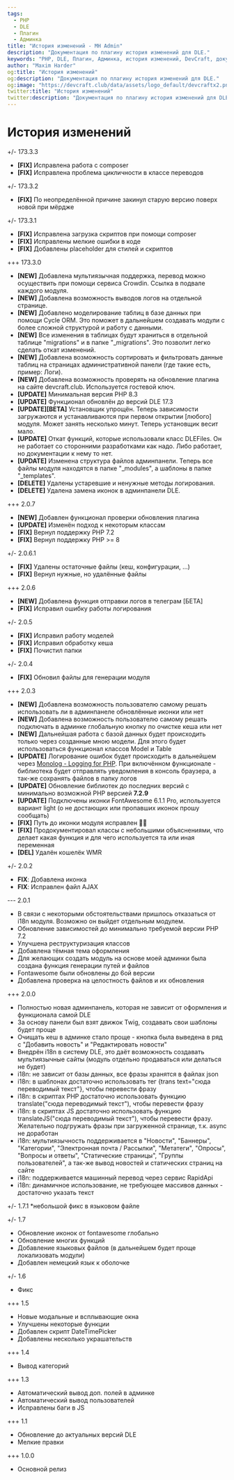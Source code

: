 ```yaml
---
tags:
  - PHP
  - DLE
  - Плагин
  - Админка
title: "История изменений - MH Admin"
description: "Документация по плагину история изменений для DLE."
keywords: "PHP, DLE, Плагин, Админка, история изменений, DevCraft, документация"
author: "Maxim Harder"
og:title: "История изменений"
og:description: "Документация по плагину история изменений для DLE."
og:image: "https://devcraft.club/data/assets/logo_default/devcraftx2.png"
twitter:title: "История изменений"
twitter:description: "Документация по плагину история изменений для DLE."
---
```


# История изменений

+/- 173.3.3
* **[FIX]** Исправлена работа с composer
* **[FIX]** Исправлена проблема цикличности в классе переводов

+/- 173.3.2
* **[FIX]** По неопределённой причине закинул старую версию поверх новой при мёрдже

+/- 173.3.1
* **[FIX]** Исправлена загрузка скриптов при помощи composer
* **[FIX]** Исправлены мелкие ошибки в коде
* **[FIX]** Добавлены placeholder для стилей и скриптов

+++ 173.3.0
- **[NEW]** Добавлена мультиязычная поддержка, перевод можно осуществить при помощи сервиса Crowdin. Ссылка в подвале каждого модуля.
- **[NEW]** Добавлена возможность выводов логов на отдельной странице.
- **[NEW]** Добавлено моделирование таблиц в базе данных при помощи Cycle ORM. Это поможет в дальнейшем создавать модули с более сложной структурой и работу с данными.
- **[NEW]** Все изменения в таблицах будут храниться в отдельной таблице "migrations" и в папке "_migrations". Это позволит легко сделать откат изменений.
- **[NEW]** Добавлена возможность сортировать и фильтровать данные таблиц на страницах административной панели (где такие есть, пример: Логи).
- **[NEW]** Добавлена возможность проверять на обновление плагина на сайте devcraft.club. Используется гостевой ключ.
- **[UPDATE]** Минимальная версия PHP 8.3
- **[UPDATE]** Функционал обновлён до версий DLE 17.3
- **[UPDATE][BETA]** Установщик упрощён. Теперь зависимости загружаются и устанавливаются при первом открытии [любого] модуля. Может занять несколько минут. Теперь установщик весит мало.
- **[UPDATE]** Откат функций, которые использовали класс DLEFiles. Он не работает со сторонними разработками как надо. Либо работает, но документации к нему то нет.
- **[UPDATE]** Изменена структура файлов админпанели. Теперь все файлы модуля находятся в папке "_modules", a шаблоны в папке "_templates".
- **[DELETE]** Удалены устаревшие и ненужные методы логирования.
- **[DELETE]** Удалена замена иконок в админпанели DLE.

+++ 2.0.7
* **[NEW]** Добавлен функционал проверки обновления плагина
* **[UPDATE]** Изменён подход к некоторым классам
* **[FIX]** Вернул поддержку PHP 7.2
* **[FIX]** Вернул поддержку PHP >= 8

+/- 2.0.6.1
* **[FIX]** Удалены остаточные файлы (кеш, конфигурации, ...)
* **[FIX]** Вернул нужные, но удалённые файлы

+++ 2.0.6
* **[NEW]** Добавлена функция отправки логов в телеграм [БЕТА]
* **[FIX]** Исправил ошибку работы логирования

+/- 2.0.5
* **[FIX]** Исправил работу моделей
* **[FIX]** Исправил обработку кеша
* **[FIX]** Почистил папки

+/- 2.0.4
* **[FIX]** Обновил файлы для генерации модуля

+++ 2.0.3
* **[NEW]** Добавлена возможность пользователю самому решать использовать ли в админпанеле обновлённые иконки или нет
* **[NEW]** Добавлена возможность пользователю самому решать подключать в админке глобальную кнопку по очистке кеша или нет
* **[NEW]** Дальнейшая работа с базой данных будет происходить только через созданные мною модели. Для этого будет использоваться функционал классов Model и Table
* **[UPDATE]** Логирование ошибок будет происходить в дальнейшем через <a href="https://seldaek.github.io/monolog/" target="_blank">Monolog - Logging for PHP</a>. При включённом функционале - библиотека будет отправлять уведомления в консоль браузера, а так-же сохранять файлов в папку логов
* **[UPDATE]** Обновление библиотек до последних версий с минимально возможной PHP версией <b>7.2.9</b>
* **[UPDATE]** Подключены иконки FontAwesome 6.1.1 Pro, используется вариант light (о не достающих или пропавших иконок прошу сообщать)
* **[FIX]** Путь до иконки модуля исправлен 🤦‍♂️
* **[FIX]** Продокументировал классы с небольшими объяснениями, что делает какая функция и для чего используется та или иная переменная
* **[DEL]** Удалён кошелёк WMR

+/- 2.0.2
* **FIX**: Добавлена иконка
* **FIX**: Исправлен файл AJAX

--- 2.0.1
* В связи с некоторыми обстоятельствами пришлось отказаться от i18n модуля. Возможно он выйдет отдельным модулем.
* Обновление зависимостей до минимально требуемой версии PHP 7.2
* Улучшена реструктуризация классов
* Добавлена тёмная тема оформления
* Для желающих создать модуль на основе моей админки была создана функция генерации путей и файлов
* Fontawesome были обновлены до 6ой версии
* Добавлена проверка на целостность файлов и их обновления

+++ 2.0.0
* Полностью новая админпанель, которая не зависит от оформления и функционала самой DLE
* За основу панели был взят движок Twig, создавать свои шаблоны будет проще
* Очищать кеш в админке стало проще - кнопка была выведена в ряд с "Добавить новость" и "Редактировать новости"
* Внедрён i18n в систему DLE, это даёт возможность создавать мультиязычные сайты (модуль отдельно продаваться или делаться не будет)
* i18n: не зависит от базы данных, все фразы хранятся в файлах json
* i18n: в шаблонах достаточно использовать тег {trans text="сюда переводимый текст"}, чтобы перевести фразу
* i18n: в скриптах PHP достаточно использовать функцию translate("сюда переводимый текст"), чтобы перевести фразу
* i18n: в скриптах JS достаточно использовать функцию translateJS("сюда переводимый текст"), чтобы перевести фразу. Желательно подгружать фразы при загруженной странице, т.к. async не доработан
* i18n: мультиязычность поддерживается в "Новости", "Баннеры", "Категории", "Электронная почта / Рассылки", "Метатеги", "Опросы", "Вопросы и ответы", "Статические страницы", "Группы пользователей", а так-же вывод новостей и статических страниц на сайте
* i18n: поддерживается машинный перевод через сервис RapidApi
* i18n: динамичное использование, не требующее массивов данных - достаточно указать текст

+/- 1.7.1
*небольшой фикс в языковом файле

+/- 1.7
* Обновление иконок от fontawesome глобально
* Обновление многих функций
* Добавление языковых файлов (в дальнейшем будет проще локализовать модули)
* Добавлен немецкий язык к оболочке

+/- 1.6
* Фикс

+++ 1.5
* Новые модальные и всплывающие окна
* Улучшены некоторые функции
* Добавлен скрипт DateTimePicker
* Добавлены несколько украшательств

+++ 1.4
* Вывод категорий

+++ 1.3
* Автоматический вывод доп. полей в админке
* Автоматический вывод пользователей
* Исправлены баги в JS

+++ 1.1
* Обновление до актуальных версий DLE
* Мелкие правки

+++ 1.0.0
* Основной релиз